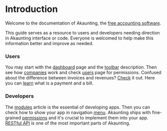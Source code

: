 Introduction
============

Welcome to the documentation of Akaunting, the [free accounting software](https://akaunting.com).

This guide serves as a resource to users and developers needing direction in Akaunting interface or code. Everyone is welcomed to help make this information better and improve as needed.

### Users

You may start with the [dashboard](https://akaunting.com/docs/user-manual/dashboard) page and the [toolbar](https://akaunting.com/docs/user-manual/toolbar) description. Then see how [companies](https://akaunting.com/docs/user-manual/companies) work and check [users](https://akaunting.com/docs/user-manual/users) page for permissions. Confused about the difference between invoices and revenues? [Check](https://akaunting.com/docs/faq/invoices-vs-revenues) it out. Here you can [learn](https://akaunting.com/docs/faq/bills-vs-payments) what is a payment and a bill.

### Developers

The [modules](https://akaunting.com/docs/developer-manual/modules) article is the essential of developing apps. Then you can check how to show your app in navigation [menu](https://akaunting.com/docs/developer-manual/menu). Akaunting ships with fine-grained [permissions](https://akaunting.com/docs/developer-manual/permissions) and it's crucial to implement them into your app. [RESTful API](https://akaunting.com/docs/developer-manual/restful-api) is one of the most important parts of Akaunting.

